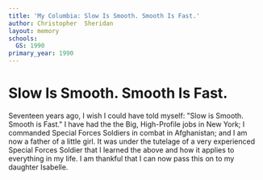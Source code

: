 ```yaml
---
title: 'My Columbia: Slow Is Smooth. Smooth Is Fast.'
author: Christopher  Sheridan
layout: memory
schools:
  GS: 1990
primary_year: 1990
---
```

# Slow Is Smooth. Smooth Is Fast.

Seventeen years ago, I wish I could have told myself:  "Slow is Smooth. Smooth is Fast." I have had the the Big, High-Profile jobs in New York; I commanded Special Forces Soldiers in combat in Afghanistan; and I am now a father of a little girl.  It was under the tutelage of a very experienced Special Forces Soldier that I learned the above and how it applies to everything in my life. I am thankful that I can now pass this on to my daughter Isabelle.
